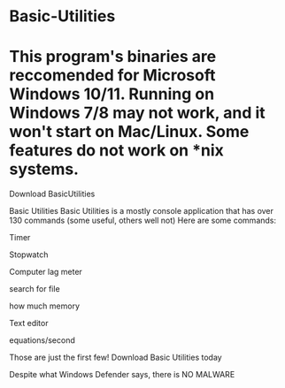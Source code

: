 # Basic-Utilities

# This program's binaries are reccomended for Microsoft Windows 10/11. Running on Windows 7/8 may not work, and it won't start on Mac/Linux. Some features do not work on *nix systems.

Download BasicUtilities

Basic Utilities
Basic Utilities is a mostly console application that has over 130 commands (some useful, others well not)
Here are some commands:

Timer

Stopwatch

Computer lag meter

search for file

how much memory

Text editor

equations/second

Those are just the first few!
Download Basic Utilities today

Despite what Windows Defender says, there is NO MALWARE
